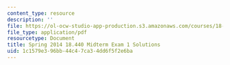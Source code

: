 ```yaml
---
content_type: resource
description: ''
file: https://ol-ocw-studio-app-production.s3.amazonaws.com/courses/18-600-probability-and-random-variables-fall-2019/1c1579e396bb44c47ca34dd6f5f2e6ba_MIT18_600F19_mid1_2014_soln.pdf
file_type: application/pdf
resourcetype: Document
title: Spring 2014 18.440 Midterm Exam 1 Solutions
uid: 1c1579e3-96bb-44c4-7ca3-4dd6f5f2e6ba
---
```

